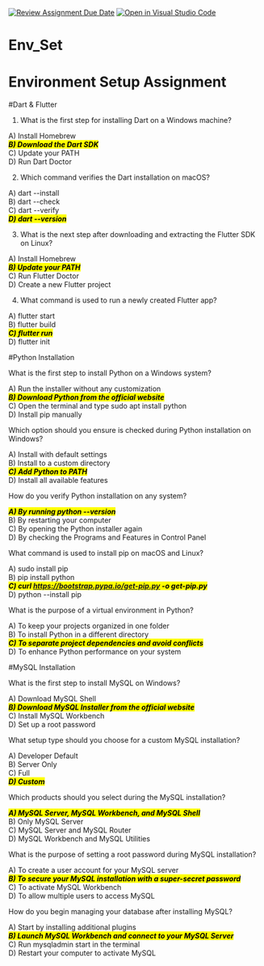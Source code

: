 [![Review Assignment Due Date](https://classroom.github.com/assets/deadline-readme-button-22041afd0340ce965d47ae6ef1cefeee28c7c493a6346c4f15d667ab976d596c.svg)](https://classroom.github.com/a/vnsr1XuU)
[![Open in Visual Studio Code](https://classroom.github.com/assets/open-in-vscode-2e0aaae1b6195c2367325f4f02e2d04e9abb55f0b24a779b69b11b9e10269abc.svg)](https://classroom.github.com/online_ide?assignment_repo_id=17059910&assignment_repo_type=AssignmentRepo)
# Env_Set

# Environment Setup Assignment

#Dart & Flutter

1. What is the first step for installing Dart on a Windows machine?

A) Install Homebrew  
<mark>***B) Download the Dart SDK***</mark>   
C) Update your PATH  
D) Run Dart Doctor  


2. Which command verifies the Dart installation on macOS?

A) dart --install  
B) dart --check  
C) dart --verify  
<mark>***D) dart --version***</mark>   


3. What is the next step after downloading and extracting the Flutter SDK on Linux?

A) Install Homebrew  
<mark>***B) Update your PATH***</mark>  
C) Run Flutter Doctor  
D) Create a new Flutter project  


4. What command is used to run a newly created Flutter app?

A) flutter start  
B) flutter build  
<mark>***C) flutter run***</mark>  
D) flutter init  


#Python Installation

What is the first step to install Python on a Windows system?

A) Run the installer without any customization  
<mark>***B) Download Python from the official website***</mark>  
C) Open the terminal and type sudo apt install python  
D) Install pip manually  

Which option should you ensure is checked during Python installation on Windows?

A) Install with default settings  
B) Install to a custom directory  
<mark>***C) Add Python to PATH***</mark>  
D) Install all available features  

How do you verify Python installation on any system?

<mark>***A) By running python --version***</mark>  
B) By restarting your computer  
C) By opening the Python installer again  
D) By checking the Programs and Features in Control Panel  

What command is used to install pip on macOS and Linux?

A) sudo install pip  
B) pip install python  
<mark>***C) curl https://bootstrap.pypa.io/get-pip.py -o get-pip.py***</mark>  
D) python --install pip  

What is the purpose of a virtual environment in Python?

A) To keep your projects organized in one folder  
B) To install Python in a different directory  
<mark>***C) To separate project dependencies and avoid conflicts***</mark>    
D) To enhance Python performance on your system  

#MySQL Installation

What is the first step to install MySQL on Windows?

A) Download MySQL Shell  
<mark>***B) Download MySQL Installer from the official website***</mark>  
C) Install MySQL Workbench  
D) Set up a root password  

What setup type should you choose for a custom MySQL installation?

A) Developer Default  
B) Server Only  
C) Full  
<mark>***D) Custom***</mark>  

Which products should you select during the MySQL installation?

<mark>***A) MySQL Server, MySQL Workbench, and MySQL Shell***</mark>  
B) Only MySQL Server  
C) MySQL Server and MySQL Router  
D) MySQL Workbench and MySQL Utilities  

What is the purpose of setting a root password during MySQL installation?

A) To create a user account for your MySQL server  
<mark>***B) To secure your MySQL installation with a super-secret password***</mark>  
C) To activate MySQL Workbench  
D) To allow multiple users to access MySQL  

How do you begin managing your database after installing MySQL?

A) Start by installing additional plugins  
<mark>***B) Launch MySQL Workbench and connect to your MySQL Server***</mark>  
C) Run mysqladmin start in the terminal  
D) Restart your computer to activate MySQL  
